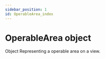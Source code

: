 ```yaml
---
sidebar_position: 1
id: OperableArea_index
---
```


# OperableArea object
Object Representing a operable area on a view.
